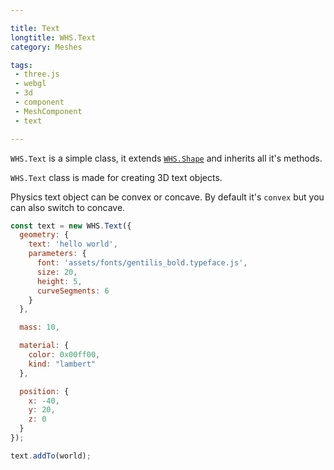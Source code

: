 ```yaml
---

title: Text
longtitle: WHS.Text
category: Meshes

tags:
 - three.js
 - webgl
 - 3d
 - component
 - MeshComponent
 - text

---
```


`WHS.Text` is a simple class, it extends <a href="#shape">`WHS.Shape`</a> and inherits all it's methods.

`WHS.Text` class is made for creating 3D text objects.

Physics text object can be convex or concave. By default it's `convex` but you can also switch to concave.

```javascript
const text = new WHS.Text({
  geometry: {
    text: 'hello world',
    parameters: {
      font: 'assets/fonts/gentilis_bold.typeface.js',
      size: 20,
      height: 5,
      curveSegments: 6
    }
  },

  mass: 10,

  material: {
    color: 0x00ff00,
    kind: "lambert"
  },

  position: {
    x: -40,
    y: 20,
    z: 0
  }
});

text.addTo(world);
```
